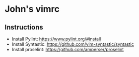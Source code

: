 # John's vimrc

## Instructions

 * Install Pylint: https://www.pylint.org/#install
 * Install Syntastic: https://github.com/vim-syntastic/syntastic
 * Install proselint: https://github.com/amperser/proselint

